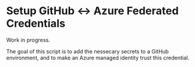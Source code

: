 # Setup GitHub <-> Azure Federated Credentials

Work in progress.

The goal of this script is to add the nessecary secrets to a GitHub environment, and to make an Azure
managed identity trust this credential.


